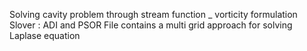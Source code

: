 Solving cavity problem through stream function _ vorticity formulation 
 Slover : ADI and PSOR
 File contains a multi grid approach for solving Laplase equation 

